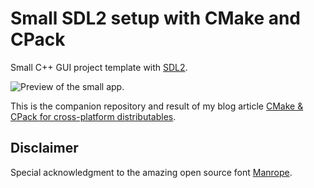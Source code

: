 # Small SDL2 setup with CMake and CPack

Small C++ GUI project template with [SDL2](https://www.libsdl.org).

![Preview of the small app.](preview.png)

This is the companion repository and result of my blog
article [CMake & CPack for cross-platform distributables](https://martin-fieber.de/blog/cmake-cpack-cross-platform-distributables).

## Disclaimer

Special acknowledgment to the amazing open source font [Manrope](https://manropefont.com).
